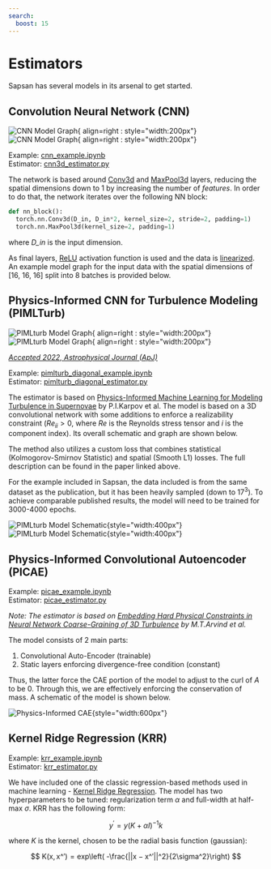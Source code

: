 ```yaml
---
search:
  boost: 15
---
```


# Estimators

Sapsan has several models in its arsenal to get started.

## Convolution Neural Network (CNN)

![CNN Model Graph](../assets/cnn_model_graph.png#only-light){ align=right : style="width:200px"}
![CNN Model Graph](../assets/cnn_model_graph_dark.png#only-dark){ align=right : style="width:200px"}

Example: [cnn_example.ipynb](https://github.com/pikarpov-LANL/Sapsan/blob/master/sapsan/examples/cnn_example.ipynb) <br>
Estimator: [cnn3d_estimator.py](https://github.com/pikarpov-LANL/Sapsan/blob/master/sapsan/lib/estimator/cnn/cnn3d_estimator.py)

The network is based around [Conv3d](https://pytorch.org/docs/stable/generated/torch.nn.Conv3d.html) and [MaxPool3d](https://pytorch.org/docs/stable/generated/torch.nn.MaxPool3d.html#maxpool3d) layers, reducing the spatial dimensions down to 1 by increasing the number of _features_. In order to do that, the network iterates over the following NN block:

```python
def nn_block():
  torch.nn.Conv3d(D_in, D_in*2, kernel_size=2, stride=2, padding=1)
  torch.nn.MaxPool3d(kernel_size=2, padding=1)
```
where _D_in_ is the input dimension.

As final layers, [ReLU](https://pytorch.org/docs/stable/generated/torch.nn.ReLU.html) activation function is used and the data is [linearized](https://pytorch.org/docs/stable/generated/torch.nn.Linear.html). An example model graph for the input data with the spatial dimensions of [16, 16, 16] split into 8 batches is provided below.

## Physics-Informed CNN for Turbulence Modeling (PIMLTurb)

![PIMLturb Model Graph](../assets/pimlturb_model_graph.png#only-light){ align=right : style="width:200px"}
![PIMLturb Model Graph](../assets/pimlturb_model_graph_dark.png#only-dark){ align=right : style="width:200px"}

*[Accepted 2022, Astrophysical Journal (ApJ)](https://arxiv.org/abs/2205.08663)*

Example: [pimlturb_diagonal_example.ipynb](https://github.com/pikarpov-LANL/Sapsan/blob/master/sapsan/examples/pimlturb_diagonal_example.ipynb) <br>
Estimator: [pimlturb_diagonal_estimator.py](https://github.com/pikarpov-LANL/Sapsan/blob/master/sapsan/lib/estimator/pimlturb/pimlturb_diagonal_estimator.py)

The estimator is based on [Physics-Informed Machine Learning for Modeling Turbulence in Supernovae](https://arxiv.org/abs/2205.08663) by P.I.Karpov et al. The model is based on a 3D convolutional network with some additions to enforce a realizability constraint ($Re_{ii} > 0$, where $Re$ is the Reynolds stress tensor and $i$ is the component index). Its overall schematic and graph are shown below.

The method also utilizes a custom loss that combines statistical (Kolmogorov-Smirnov Statistic) and spatial (Smooth L1) losses. The full description can be found in the paper linked above.

For the example included in Sapsan, the data included is from the same dataset as the publication, but it has been heavily sampled (down to $17^3$). To achieve comparable published results, the model will need to be trained for 3000-4000 epochs. 

![PIMLturb Model Schematic](../assets/pimlturb_model_schematic.png#only-light){style="width:400px"}
![PIMLturb Model Schematic](../assets/pimlturb_model_schematic_dark.png#only-dark){style="width:400px"}

## Physics-Informed Convolutional Autoencoder (PICAE)

Example: [picae_example.ipynb](https://github.com/pikarpov-LANL/Sapsan/blob/master/sapsan/examples/picae_example.ipynb) <br>
Estimator: [picae_estimator.py](https://github.com/pikarpov-LANL/Sapsan/blob/master/sapsan/lib/estimator/picae/picae_estimator.py)

*Note: The estimator is based on [Embedding Hard Physical Constraints in Neural Network Coarse-Graining of 3D Turbulence](https://ui.adsabs.harvard.edu/abs/2020arXiv200200021M) by M.T.Arvind et al.*

The model consists of 2 main parts:
1. Convolutional Auto-Encoder (trainable)
2. Static layers enforcing divergence-free condition (constant)

Thus, the latter force the CAE portion of the model to adjust to the curl of $A$ to be 0. Through this, we are effectively enforcing the conservation of mass. A schematic of the model is shown below.

![Physics-Informed CAE](../assets/PICAE.png){style="width:600px"}

## Kernel Ridge Regression (KRR)

Example: [krr_example.ipynb](https://github.com/pikarpov-LANL/Sapsan/blob/master/sapsan/examples/krr_example.ipynb) <br>
Estimator: [krr_estimator.py](https://github.com/pikarpov-LANL/Sapsan/blob/master/sapsan/lib/estimator/krr/krr_estimator.py)

We have included one of the classic regression-based methods used in machine learning - [Kernel Ridge Regression](https://scikit-learn.org/stable/modules/generated/sklearn.kernel_ridge.KernelRidge.html). The model has two hyperparameters to be tuned: regularization term $\alpha$ and full-width at half-max $\sigma$. KRR has the following form:

$$
y^′ = y(K + \alpha I)^{− 1}k
$$

where $K$ is the kernel, chosen to be the radial basis function (gaussian):

$$
K(x, x^′) = exp\left( -\frac{||x − x^′||^2}{2\sigma^2}\right)
$$